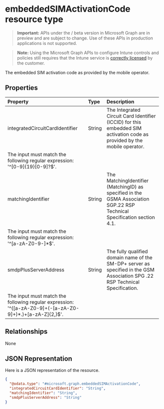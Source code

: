 ﻿# embeddedSIMActivationCode resource type

> **Important:** APIs under the / beta version in Microsoft Graph are in preview and are subject to change. Use of these APIs in production applications is not supported.

> **Note:** Using the Microsoft Graph APIs to configure Intune controls and policies still requires that the Intune service is [correctly licensed](https://go.microsoft.com/fwlink/?linkid=839381) by the customer.

The embedded SIM activation code as provided by the mobile operator.
## Properties
|Property|Type|Description|
|:---|:---|:---|
|integratedCircuitCardIdentifier|String|The Integrated Circuit Card Identifier (ICCID) for this embedded SIM activation code as provided by the mobile operator.
The input must match the following regular expression: '^\[0-9\]{19}\[0-9\]?$'.|
|matchingIdentifier|String|The MatchingIdentifier (MatchingID) as specified in the GSMA Association SGP.22 RSP Technical Specification section 4.1.
The input must match the following regular expression: '^\[a-zA-Z0-9\-\]*$'.|
|smdpPlusServerAddress|String|The fully qualified domain name of the SM-DP+ server as specified in the GSM Association SPG .22 RSP Technical Specification.
The input must match the following regular expression: '^(\[a-zA-Z0-9\]+(-\[a-zA-Z0-9\]+)*\.)+\[a-zA-Z\]{2,}$'.|

## Relationships
None
## JSON Representation
Here is a JSON representation of the resource.
<!-- {
  "blockType": "resource",
  "keyProperty": "id",
  "@odata.type": "microsoft.graph.embeddedSIMActivationCode"
}
-->
``` json
{
  "@odata.type": "#microsoft.graph.embeddedSIMActivationCode",
  "integratedCircuitCardIdentifier": "String",
  "matchingIdentifier": "String",
  "smdpPlusServerAddress": "String"
}
```





